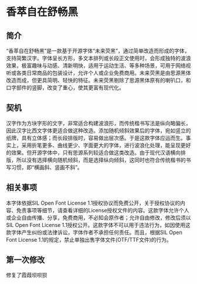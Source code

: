 # 香萃自在舒畅黑
## 简介
“香萃自在舒畅黑”是一款基于开源字体“未来荧黑”，通过简单改造而形成的字体，支持简繁汉字。字体呈长方形，多文本排列或长段正文使用时，会形成独特的波浪效果，极富趣味与动感、清新明快，适用于运动生活、等多种场景，可用于网络视听或各类日常商品的包装设计，允许个人或企业免费商用。未来荧黑是由思源黑体改造而成，但更具简明、轻快的特征。未来荧黑剔除了思源黑体原有的喇叭口，和口字部件的竖脚，改变了重心，使其更富有现代化。
## 契机
汉字作为方块字形的文字，非常适合构建波浪形，而传统楷书写法是纵向略偏长，因此汉字比西文字体更适合做这种改造。添加随机倾斜效果后的字体，宛如竖立的纸牌，具有立体感；而长段排版时，容易做出层次感。于是这款字体应运而生。事实上，采用折笔更多、曲线更少、字面更大的字体，进行波浪化处理，能呈现更好的效果。但开源字体中，只有思源系列较适合做这类改造。由于现代汉语横向排版，所以没有选择横向随机倾斜，而是选择纵向倾斜，这同时也符合传统楷书的书写习惯，即“横画斜、竖画不斜”。
## 相关事项
本字体依据SIL Open Font License 1.1授权协议而免费公开，关于授权协议的内容、免责事项等细节，请查看详细的License授权文件的内容。这款字体允许个人或企业自由传播、分享，免费商用，不必知会原作者；允许自由修改，修改后须以SIL Open Font License 1.1授权公开。这款字体不可以用于违法行为，如因使用这款字体产生纠纷或法律诉讼，字体作者不承担任何责任。而且，根据SIL Open Font License 1.1的规定，禁止单独出售字体文件(OTF/TTF文件)的行为。
## 第一次修改
修复了霞葭坝呗狈
